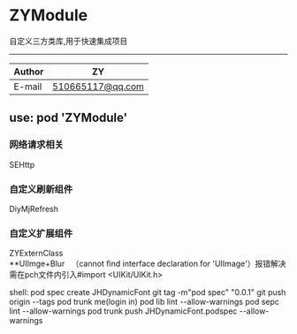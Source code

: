 # ZYModule

自定义三方类库,用于快速集成项目 
****

|Author|ZY|
|---|---
|E-mail|510665117@qq.com


##  use:     pod 'ZYModule'  



### 网络请求相关 
SEHttp  

### 自定义刷新组件   
DiyMjRefresh   

### 自定义扩展组件
ZYExternClass  
**UIImge+Blur    （cannot find interface declaration for 'UIImage'）报错解决 需在pch文件内引入#import <UIKit/UIKit.h>


shell:
pod spec create JHDynamicFont
git tag -m"pod spec" "0.0.1"
git push origin --tags
pod trunk me(login in)
pod lib lint --allow-warnings
pod sepc lint --allow-warnings
pod trunk push JHDynamicFont.podspec --allow-warnings
